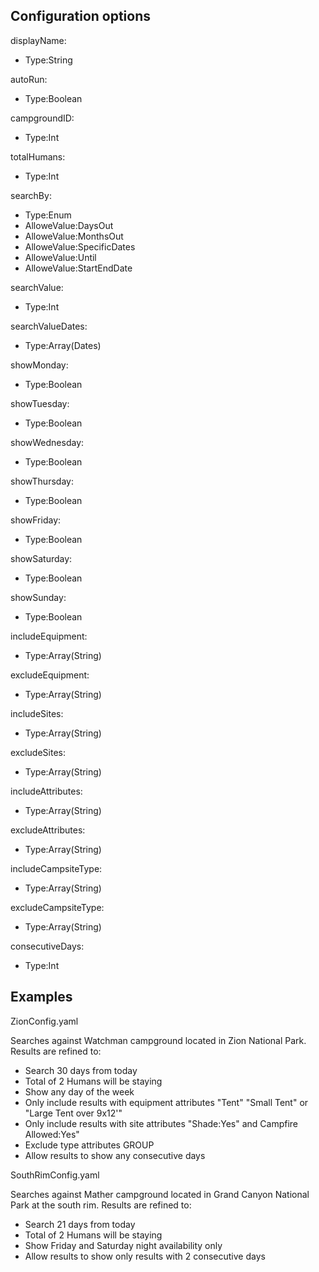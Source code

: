 ## Configuration options

displayName: 
- Type:String

autoRun: 
- Type:Boolean

campgroundID: 
- Type:Int

totalHumans: 
- Type:Int

searchBy: 
- Type:Enum
- AlloweValue:DaysOut
- AlloweValue:MonthsOut
- AlloweValue:SpecificDates
- AlloweValue:Until
- AlloweValue:StartEndDate

searchValue: 
- Type:Int

searchValueDates: 
- Type:Array(Dates)

showMonday: 
- Type:Boolean

showTuesday: 
- Type:Boolean

showWednesday: 
- Type:Boolean

showThursday: 
- Type:Boolean

showFriday: 
- Type:Boolean

showSaturday: 
- Type:Boolean

showSunday: 
- Type:Boolean

includeEquipment:
- Type:Array(String)

excludeEquipment: 
- Type:Array(String)

includeSites: 
- Type:Array(String)

excludeSites: 
- Type:Array(String)

includeAttributes:
- Type:Array(String)

excludeAttributes: 
- Type:Array(String)

includeCampsiteType: 
- Type:Array(String)

excludeCampsiteType:
- Type:Array(String)

consecutiveDays: 
- Type:Int

## Examples

ZionConfig.yaml

Searches against Watchman campground located in Zion National Park.  Results are refined to:

- Search 30 days from today
- Total of 2 Humans will be staying
- Show any day of the week
- Only include results with equipment attributes "Tent" "Small Tent" or "Large Tent over 9x12'"
- Only include results with site attributes "Shade:Yes" and Campfire Allowed:Yes"
- Exclude type attributes GROUP
- Allow results to show any consecutive days

SouthRimConfig.yaml

Searches against Mather campground located in Grand Canyon National Park at the south rim.  Results are refined to:

- Search 21 days from today
- Total of 2 Humans will be staying
- Show Friday and Saturday night availability only
- Allow results to show only results with 2 consecutive days
